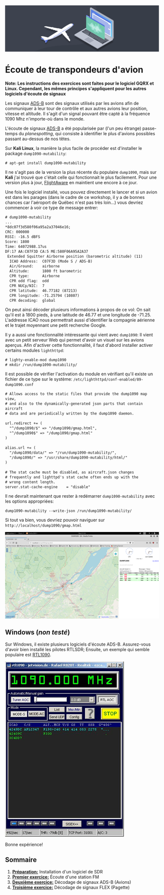 ![SDR](../img/img6.png)
# Écoute de transpondeurs d'avion
**Note: Les instructions des exercices sont faites pour le logiciel GQRX et Linux. Cependant, les mêmes principes s'appliquent pour les autres logiciels d'écoute de signaux**

Les signaux [ADS-B](https://en.wikipedia.org/wiki/Automatic_dependent_surveillance_%E2%80%93_broadcast) sont des signaux utilisés par les avions afin de communiquer à leur tour de contrôle et aux autres avions leur position, vitesse et altitude. Il s'agit d'un signal pouvant être capté à la fréquence 1090 Mhz n'importe-où dans le monde.

L'écoute de signaux [ADS-B](https://en.wikipedia.org/wiki/Automatic_dependent_surveillance_%E2%80%93_broadcast) a été popularisée par (l'un peu étrange) passe-temps du _planespotting_, qui consiste à identifier le plus d'avions possibles passant au-dessus de nos têtes.

Sur **Kali Linux**, la manière la plus facile de procéder est d'installer le package `dump1090-mutability`:

```
# apt-get install dump1090-mutability
```

Il ne s'agit pas de la version la plus récente du populaire `dump1090`, mais sur **Kali** j'ai trouvé que c'était celle qui fonctionnait le plus facilement. Pour une version plus à jour, [FlightAware](https://github.com/flightaware/dump1090) en maintient une encore à ce jour.

Une fois le logiciel installé, vous pouvez directement le lancer et si un avion est dans les parages (dans le cadre de ce workshop, il y a de bonnes chances car l'aéroport de Québec n'est pas très loin...) vous devriez commencer à voir ce type de message entrer:

```
# dump1090-mutability
...
*8dc07f3d580f06a95a2a37046e16;
CRC: 000000
RSSI: -16.5 dBFS
Score: 1800
Time: 64072988.17us
DF:17 AA:C07F3D CA:5 ME:580F06A95A2A37
 Extended Squitter Airborne position (barometric altitude) (11)
  ICAO Address:  C07F3D (Mode S / ADS-B)
  Air/Ground:    airborne
  Altitude:      1800 ft barometric
  CPR type:      Airborne
  CPR odd flag:  odd
  CPR NUCp/NIC:  7
  CPR latitude:  46.77182 (87213)
  CPR longitude: -71.25794 (10807)
  CPR decoding:  global
```
On peut ainsi décoder plusieurs informations à propos de ce vol: On sait qu'il est à 1800 pieds, à une latitude de 46.77 et une longitude de -71.25. L'addresse ICAO nous permettrait aussi d'identifier la compagnie aérienne et le trajet moyennant une petit recherche Google.

Il y a aussi une fonctionnalité intéressante qui vient avec `dump1090`: Il vient avec un petit serveur Web qui permet d'avoir un visuel sur les avions aperçus. Afin d'activer cette fonctionnalité, il faut d'abord installer activer certains modules `lighthttpd`:

```
# lighty-enable-mod dump1090
# mkdir /run/dump1090-mutability/
```

Il est possible de vérifier l'activation du module en vérifiant qu'il existe un fichier de ce type sur le système: `/etc/lighthttpd/conf-enabled/89-dump1090.conf`

```
# Allows access to the static files that provide the dump1090 map view,
# and also to the dynamically-generated json parts that contain aircraft
# data and are periodically written by the dump1090 daemon.

url.redirect += (
  "^/dump1090/$" => "/dump1090/gmap.html",
  "^/dump1090$" => "/dump1090/gmap.html"
)

alias.url += (
  "/dump1090/data/" => "/run/dump1090-mutability/",
  "/dump1090/" => "/usr/share/dump1090-mutability/html/"
)

# The stat cache must be disabled, as aircraft.json changes
# frequently and lighttpd's stat cache often ends up with the
# wrong content length.
server.stat-cache-engine    = "disable"
```

Il ne devrait maintenant que rester à redémarrer `dump1090-mutability` avec les options appropriées:

```
dump1090-mutability --write-json /run/dump1090-mutability/
```

Si tout va bien, vous devriez pouvoir naviguer sur `http://localhost/dump1090/gmap.html`

![SDR](../img/img7.png)

## Windows (_non testé_)
Sur Windows, il existe plusieurs logiciels d'écoute ADS-B. Assurez-vous d'avoir bien installé les pilotes RTLSDR; Ensuite, un exemple qui semble populaire est [RTL1090](https://rtl1090.com/).

![SDR](../img/img8.jpg)

Bonne expérience!

## Sommaire
1. [**Préparation:**](exercices/installation.md) Installation d'un logiciel de SDR
2. [**Premier exercice:**](exercices/FM.md) Écoute d'une station FM
3. [**Deuxième exercice:**](exercices/ADS-B.md) Décodage de signaux ADS-B (Avions)
4. [**Troisième exercice:**](exercices/POCSAG.md) Décodage de signaux FLEX (Pagette)